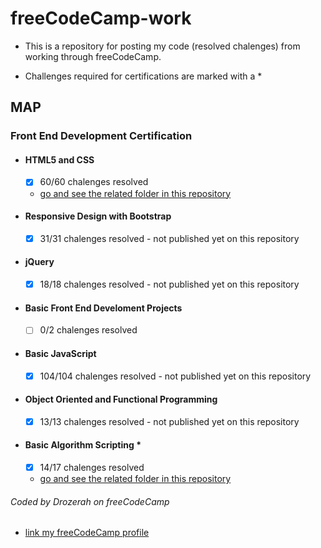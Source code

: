 # freeCodeCamp-work

* This is a repository for posting my code (resolved chalenges) from working through freeCodeCamp.

* Challenges required for certifications are marked with a *

## MAP

### Front End Development Certification

- #### HTML5 and CSS
	- [x] 60/60 chalenges resolved
	- [go and see the related folder in this repository](https://github.com/Drozerah/freeCodeCamp-work/tree/master/FrontEndDevelopmentCertification/HTML5andCSS)	
- #### Responsive Design with Bootstrap
	- [x] 31/31 chalenges resolved - not published yet on this repository
- #### jQuery
	- [x] 18/18 chalenges resolved - not published yet on this repository
- #### Basic Front End Develoment Projects
	- [ ] 0/2 chalenges resolved	
- #### Basic JavaScript
	- [x] 104/104 chalenges resolved - not published  yet on this repository	
- #### Object Oriented and Functional Programming
	- [x] 13/13 chalenges resolved - not published yet on this repository	
- #### Basic Algorithm Scripting *
    - [x] 14/17 chalenges resolved
	- [go and see the related folder in this repository](https://github.com/Drozerah/freeCodeCamp-work/tree/master/FrontEndDevelopmentCertification/BasicAlgorithmScripting)

###### Coded by Drozerah on freeCodeCamp

* [link my freeCodeCamp profile](https://www.freecodecamp.org/drozerah)